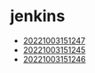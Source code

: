 # jenkins
- [20221003151247](/zet/20221003151247/README.md)
- [20221003151245](/zet/20221003151245/README.md)
- [20221003151246](/zet/20221003151246/README.md)

